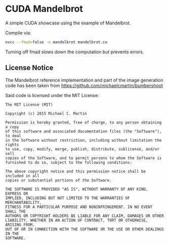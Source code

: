 # CUDA Mandelbrot

A simple CUDA showcase using the example of Mandelbrot.

Compile via:

```sh
nvcc --fmad=false -o mandelbrot mandelbrot.cu
```

Turning off fmad slows down the computation but prevents errors.

## License Notice

The Mandelbrot reference implementation and part of the image generation code has been taken from https://github.com/michaelcmartin/bumbershoot

Said code is licensed under the MIT License:

```
The MIT License (MIT)

Copyright (c) 2015 Michael C. Martin

Permission is hereby granted, free of charge, to any person obtaining a copy
of this software and associated documentation files (the "Software"), to deal
in the Software without restriction, including without limitation the rights
to use, copy, modify, merge, publish, distribute, sublicense, and/or sell
copies of the Software, and to permit persons to whom the Software is
furnished to do so, subject to the following conditions:

The above copyright notice and this permission notice shall be included in all
copies or substantial portions of the Software.

THE SOFTWARE IS PROVIDED "AS IS", WITHOUT WARRANTY OF ANY KIND, EXPRESS OR
IMPLIED, INCLUDING BUT NOT LIMITED TO THE WARRANTIES OF MERCHANTABILITY,
FITNESS FOR A PARTICULAR PURPOSE AND NONINFRINGEMENT. IN NO EVENT SHALL THE
AUTHORS OR COPYRIGHT HOLDERS BE LIABLE FOR ANY CLAIM, DAMAGES OR OTHER
LIABILITY, WHETHER IN AN ACTION OF CONTRACT, TORT OR OTHERWISE, ARISING FROM,
OUT OF OR IN CONNECTION WITH THE SOFTWARE OR THE USE OR OTHER DEALINGS IN THE
SOFTWARE.
```
